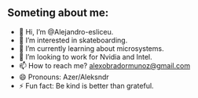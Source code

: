 ## Someting about me: ##
- 👋 Hi, I’m @Alejandro-esliceu.
- 👀 I’m interested in skateboarding.
- 🌱 I’m currently learning about microsystems.
- 💞️ I’m looking to work for Nvidia and Intel.
- 📫 How to reach me? alexobradormunoz@gmail.com
- 😄 Pronouns: Azer/Aleksndr
- ⚡ Fun fact: Be kind is better than grateful.

<!---
Alejandro-esliceu/Alejandro-esliceu is a ✨ special ✨ repository because its `README.md` (this file) appears on your GitHub profile.
You can click the Preview link to take a look at your changes.
--->

